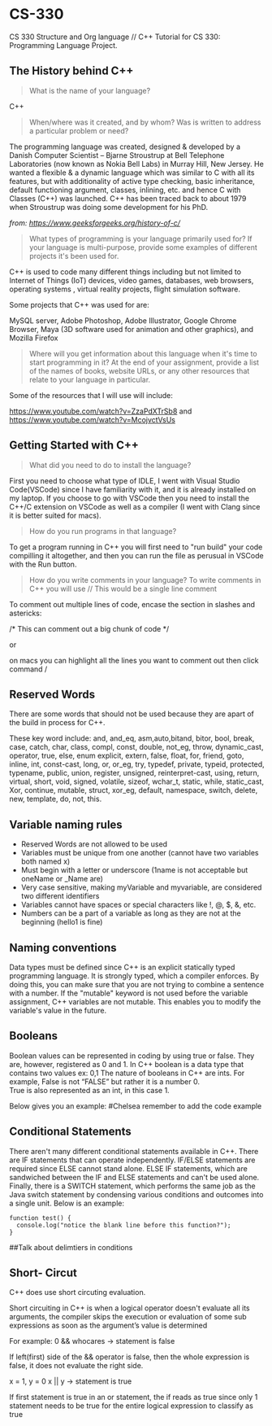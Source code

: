 # CS-330
CS 330 Structure and Org language 
//
C++ Tutorial for CS 330: Programming Language Project.

## The History behind C++
>What is the name of your language?

C++

>When/where was it created, and by whom? Was is written to address a particular problem or need?


The programming language was created, designed & developed by a Danish Computer Scientist – Bjarne Stroustrup at Bell Telephone Laboratories (now known as Nokia Bell Labs) in Murray Hill, New Jersey. He wanted a flexible & a dynamic language which was similar to C with all its features, but with additionality of active type checking, basic inheritance, default functioning argument, classes, inlining, etc. and hence C with Classes (C++) was launched. C++ has been traced back to about 1979 when Stroustrup was doing some development for his PhD.

*from: https://www.geeksforgeeks.org/history-of-c/*

>What types of programming is your language primarily used for? If your language is multi-purpose, provide some examples of different projects it's been used for.


C++ is used to code many different things including but not limited to Internet of Things (IoT) devices, video games, databases, web browsers, operating systems , virtual reality projects, flight simulation software.

Some projects that C++ was used for are:

MySQL server,
Adobe Photoshop,
Adobe Illustrator,
Google Chrome Browser,
Maya (3D software used for animation and other graphics),
and Mozilla Firefox


>Where will you get information about this language when it's time to start programming in it? At the end of your assignment, provide a list of the names of books, website URLs, or any other resources that relate to your language in particular.


Some of the resources that I will use will include: 

https://www.youtube.com/watch?v=ZzaPdXTrSb8
and 
https://www.youtube.com/watch?v=McojvctVsUs


## Getting Started with C++
>What did you need to do to install the language?

First you need to choose what type of IDLE, I went with Visual Studio Code(VSCode) since I have familiarity with it, and it is already installed on my laptop. If you choose to go with VSCode then you need to install the C++/C extension on VSCode as well as a compiler (I went with Clang since it is better suited for macs). 

>How do you run programs in that language?

To get a program running in C++ you will first need to "run build" your code compilling it altogether, and then you can run the file as perusual in VSCode with the Run button. 

>How do you write comments in your language?
To write comments in C++ you will use // This would be a single line comment

To comment out multiple lines of code, encase the section in slashes and astericks:

/* This can comment out a big chunk of code */

or 

on macs you can highlight all the lines you want to comment out then click command /

## Reserved Words
There are some words that should not be used because they are apart of the build in process for C++.

These key word include:
and, and_eq, asm,auto,bitand, bitor, bool, break, case, catch, char, class, compl, const, double, not_eg, throw, dynamic_cast, operator, true, else, enum
explicit, extern, false, float, for, friend, goto, inline, int, const-cast, long, or, or_eg, try, typedef, private, typeid, protected, typename, public, union, register, unsigned, reinterpret-cast, using, return, virtual, short, void, signed, volatile, sizeof, wchar_t, static, while, static_cast, Xor, continue, mutable, struct, xor_eg, default, namespace, switch, delete, new, template, do, not, this.

## Variable naming rules
- Reserved Words are not allowed to be used 
- Variables must be unique from one another (cannot have two variables both named x)
- Must begin with a letter or underscore (1name is not acceptable but oneName or _Name are)
- Very case sensitive, making myVariable and myvariable, are considered two different identifiers
- Variables cannot have spaces or special characters like !, @, $, &, etc.
- Numbers can be a part of a variable as long as they are not at the beginning (hello1 is fine)

## Naming conventions
Data types must be defined since C++ is an explicit statically typed programming language. It is strongly typed, which a compiler enforces. By doing this, you can make sure that you are not trying to combine a sentence with a number. If the "mutable" keyword is not used before the variable assignment, C++ variables are not mutable. This enables you to modify the variable's value in the future.

## Booleans
Boolean values can be represented in coding by using true or false. They are, however, registered as 0 and 1.
In C++ boolean is a data type that contains two values ex: 0,1
The nature of booleans in C++ are ints. For example, False is not “FALSE” but rather it is a number 0.  
True is also represented as an int, in this case 1. 

Below gives you an example:
#Chelsea remember to add the code example 

## Conditional Statements
There aren't many different conditional statements available in C++. There are IF statements that can operate independently. IF/ELSE statements are required since ELSE cannot stand alone. ELSE IF statements, which are sandwiched between the IF and ELSE statements and can't be used alone. Finally, there is a SWITCH statement, which performs the same job as the Java switch statement by condensing various conditions and outcomes into a single unit.
Below is an example:

```
function test() {
  console.log("notice the blank line before this function?");
}
```

##Talk about delimtiers in conditions 
## Short- Circut 
C++ does use short circuting evaluation. 

Short circuiting in C++ is when a logical operator doesn't evaluate all its arguments, the compiler skips the execution or evaluation of some sub expressions as soon as the argument’s value is determined

For example:
0 && whocares → statement is false 

If left(first) side of the && operator is false, then the whole expression is false, it does not evaluate the right side.

x = 1, y = 0
x || y  → statement is true
  
If first statement is true in an or statement, the if reads as true since only 1 statement needs to be true for the entire logical expression to classify as true




